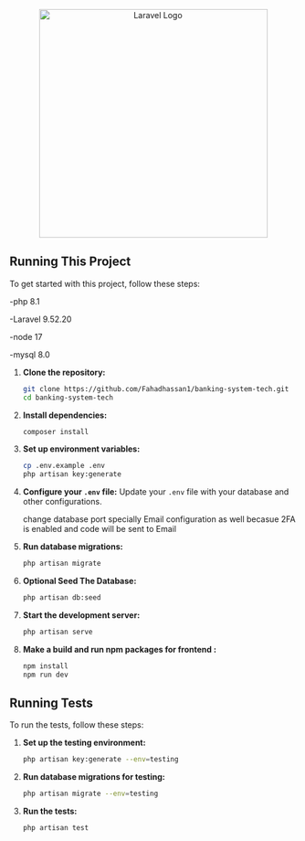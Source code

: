 <p align="center"><a href="https://laravel.com" target="_blank"><img src="https://raw.githubusercontent.com/laravel/art/master/logo-lockup/5%20SVG/2%20CMYK/1%20Full%20Color/laravel-logolockup-cmyk-red.svg" width="400" alt="Laravel Logo"></a></p>

## Running This Project

To get started with this project, follow these steps:

-php 8.1

-Laravel 9.52.20

-node 17

-mysql 8.0



1. **Clone the repository:**
    ```bash
    git clone https://github.com/Fahadhassan1/banking-system-tech.git
    cd banking-system-tech
    ```

2. **Install dependencies:**
    ```bash
    composer install
    ```

3. **Set up environment variables:**
    ```bash
    cp .env.example .env
    php artisan key:generate
    ```

4. **Configure your `.env` file:**
    Update your `.env` file with your database and other configurations.
    
    change database port specially 
    Email configuration as well becasue 2FA is enabled and code will be sent to Email

5. **Run database migrations:**
    ```bash
    php artisan migrate
    ```    
6. **Optional Seed The Database:**
     ```bash
    php artisan db:seed 
    ``` 

6. **Start the development server:**
    ```bash
    php artisan serve
    ```
7.  **Make a build and run npm packages for frontend :**
    ```bash
    npm install
    npm run dev
    ```   

## Running Tests

To run the tests, follow these steps:

1. **Set up the testing environment:**
    ```bash
    php artisan key:generate --env=testing
    ```

2. **Run database migrations for testing:**
    ```bash
    php artisan migrate --env=testing
    ```

3. **Run the tests:**
    ```bash
    php artisan test
    ```
